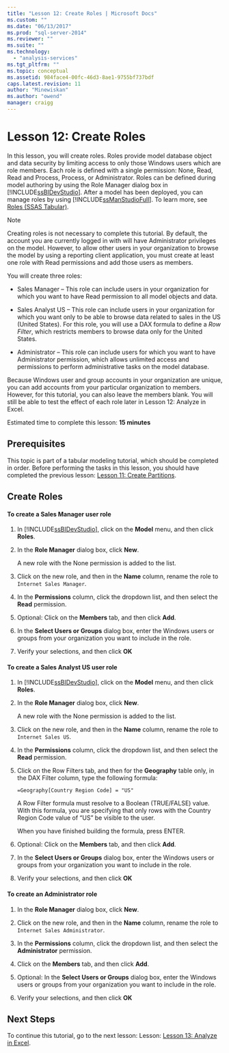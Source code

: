 ```yaml
---
title: "Lesson 12: Create Roles | Microsoft Docs"
ms.custom: ""
ms.date: "06/13/2017"
ms.prod: "sql-server-2014"
ms.reviewer: ""
ms.suite: ""
ms.technology: 
  - "analysis-services"
ms.tgt_pltfrm: ""
ms.topic: conceptual
ms.assetid: 984face4-00fc-46d3-8ae1-9755bf737bdf
caps.latest.revision: 11
author: "Minewiskan"
ms.author: "owend"
manager: craigg
---
```

# Lesson 12: Create Roles
  In this lesson, you will create roles. Roles provide model database object and data security by limiting access to only those Windows users which are role members. Each role is defined with a single permission: None, Read, Read and Process, Process, or Administrator. Roles can be defined during model authoring by using the Role Manager dialog box in [!INCLUDE[ssBIDevStudio](../includes/ssbidevstudio-md.md)]. After a model has been deployed, you can manage roles by using [!INCLUDE[ssManStudioFull](../includes/ssmanstudiofull-md.md)]. To learn more, see [Roles &#40;SSAS Tabular&#41;](tabular-models/roles-ssas-tabular.md).  
  
> [!NOTE]  
>  Creating roles is not necessary to complete this tutorial. By default, the account you are currently logged in with will have Administrator privileges on the model. However, to allow other users in your organization to browse the model by using a reporting client application, you must create at least one role with Read permissions and add those users as members.  
  
 You will create three roles:  
  
-   Sales Manager – This role can include users in your organization for which you want to have Read permission to all model objects and data.  
  
-   Sales Analyst US – This role can include users in your organization for which you want only to be able to browse data related to sales in the US (United States). For this role, you will use a DAX formula to define a *Row Filter*, which restricts members to browse data only for the United States.  
  
-   Administrator – This role can include users for which you want to have Administrator permission, which allows unlimited access and permissions to perform administrative tasks on the model database.  
  
 Because Windows user and group accounts in your organization are unique, you can add accounts from your particular organization to members. However, for this tutorial, you can also leave the members blank. You will still be able to test the effect of each role later in Lesson 12: Analyze in Excel.  
  
 Estimated time to complete this lesson: **15 minutes**  
  
## Prerequisites  
 This topic is part of a tabular modeling tutorial, which should be completed in order. Before performing the tasks in this lesson, you should have completed the previous lesson: [Lesson 11: Create Partitions](lesson-10-create-partitions.md).  
  
## Create Roles  
  
#### To create a Sales Manager user role  
  
1.  In [!INCLUDE[ssBIDevStudio](../includes/ssbidevstudio-md.md)], click on the **Model** menu, and then click **Roles**.  
  
2.  In the **Role Manager** dialog box, click **New**.  
  
     A new role with the None permission is added to the list.  
  
3.  Click on the new role, and then in the **Name** column, rename the role to `Internet Sales Manager`.  
  
4.  In the **Permissions** column, click the dropdown list, and then select the **Read** permission.  
  
5.  Optional: Click on the **Members** tab, and then click **Add**.  
  
6.  In the **Select Users or Groups** dialog box, enter the Windows users or groups from your organization you want to include in the role.  
  
7.  Verify your selections, and then click **OK**  
  
#### To create a Sales Analyst US user role  
  
1.  In [!INCLUDE[ssBIDevStudio](../includes/ssbidevstudio-md.md)], click on the **Model** menu, and then click **Roles**.  
  
2.  In the **Role Manager** dialog box, click **New**.  
  
     A new role with the None permission is added to the list.  
  
3.  Click on the new role, and then in the **Name** column, rename the role to `Internet Sales US`.  
  
4.  In the **Permissions** column, click the dropdown list, and then select the **Read** permission.  
  
5.  Click on the Row Filters tab, and then for the **Geography** table only, in the DAX Filter column, type the following formula:  
  
     `=Geography[Country Region Code] = "US"`  
  
     A Row Filter formula must resolve to a Boolean (TRUE/FALSE) value. With this formula, you are specifying that only rows with the Country Region Code value of “US” be visible to the user.  
  
     When you have finished building the formula, press ENTER.  
  
6.  Optional: Click on the **Members** tab, and then click **Add**.  
  
7.  In the **Select Users or Groups** dialog box, enter the Windows users or groups from your organization you want to include in the role.  
  
8.  Verify your selections, and then click **OK**  
  
#### To create an Administrator role  
  
1.  In the **Role Manager** dialog box, click **New**.  
  
2.  Click on the new role, and then in the **Name** column, rename the role to `Internet Sales Administrator`.  
  
3.  In the **Permissions** column, click the dropdown list, and then select the **Administrator** permission.  
  
4.  Click on the **Members** tab, and then click **Add**.  
  
5.  Optional: In the **Select Users or Groups** dialog box, enter the Windows users or groups from your organization you want to include in the role.  
  
6.  Verify your selections, and then click **OK**  
  
## Next Steps  
 To continue this tutorial, go to the next lesson: Lesson: [Lesson 13: Analyze in Excel](lesson-12-analyze-in-excel.md).  
  
  